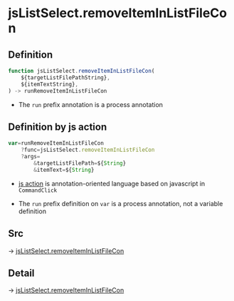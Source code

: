 # jsListSelect.removeItemInListFileCon

## Definition

```js.js
function jsListSelect.removeItemInListFileCon(
	${targetListFilePathString},
	${itemTextString},
) -> runRemoveItemInListFileCon
```

- The `run` prefix annotation is a process annotation
## Definition by js action

```js.js
var=runRemoveItemInListFileCon
	?func=jsListSelect.removeItemInListFileCon
	?args=
		&targetListFilePath=${String}
		&itemText=${String}
```

- [js action](#) is annotation-oriented language based on javascript in `CommandClick`

- The `run` prefix definition on `var` is a process annotation, not a variable definition

## Src

-> [jsListSelect.removeItemInListFileCon](https://github.com/puutaro/CommandClick/blob/master/app/src/main/java/com/puutaro/commandclick/fragment_lib/terminal_fragment/js_interface/edit/JsListSelect.kt#L40)

## Detail

-> [jsListSelect.removeItemInListFileCon](https://github.com/puutaro/CommandClick/blob/master/md/developer/js_interface/details/edit/JsListSelect/removeItemInListFileCon.md)
